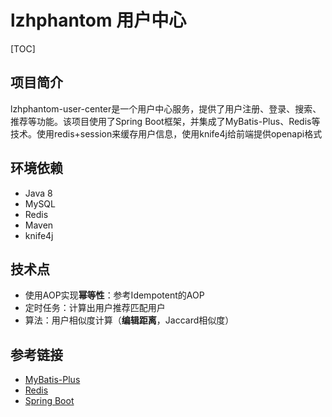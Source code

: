 # lzhphantom 用户中心
[TOC]

## 项目简介
lzhphantom-user-center是一个用户中心服务，提供了用户注册、登录、搜索、推荐等功能。该项目使用了Spring Boot框架，并集成了MyBatis-Plus、Redis等技术。使用redis+session来缓存用户信息，使用knife4j给前端提供openapi格式

## 环境依赖
- Java 8
- MySQL
- Redis
- Maven
- knife4j

## 技术点

- 使用AOP实现**幂等性**：参考Idempotent的AOP
- 定时任务：计算出用户推荐匹配用户
- 算法：用户相似度计算（**编辑距离**，Jaccard相似度）

## 参考链接
- [MyBatis-Plus](https://mybatis.plus/)
- [Redis](https://redis.io/)
- [Spring Boot](https://spring.io/projects/spring-boot)
